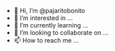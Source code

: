 - 👋 Hi, I’m @pajaritobonito
- 👀 I’m interested in ...
- 🌱 I’m currently learning ...
- 💞️ I’m looking to collaborate on ...
- 📫 How to reach me ...

<!---
pajaritobonito/pajaritobonito is a ✨ special ✨ repository because its `README.md` (this file) appears on your GitHub profile.
You can click the Preview link to take a look at your changes.
--->
